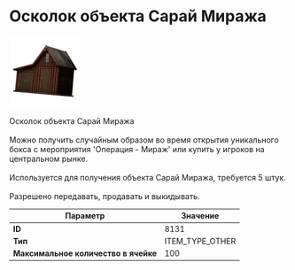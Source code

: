 # Осколок объекта Сарай Миража

![Item Image](../img/8131.webp?raw=true)

Осколок объекта Сарай Миража<br><br>Можно получить случайным образом во время открытия уникального<br>бокса с мероприятия 'Операция - Мираж' или купить у игроков на центральном рынке.<br><br>Используется для получения объекта Сарай Миража, требуется 5 штук.<br><br>Разрешено передавать, продавать и выкидывать.


| Параметр | Значение |
|----------|----------|
| **ID** | 8131 |
| **Тип** | ITEM_TYPE_OTHER |
| **Максимальное количество в ячейке** | 100 |

